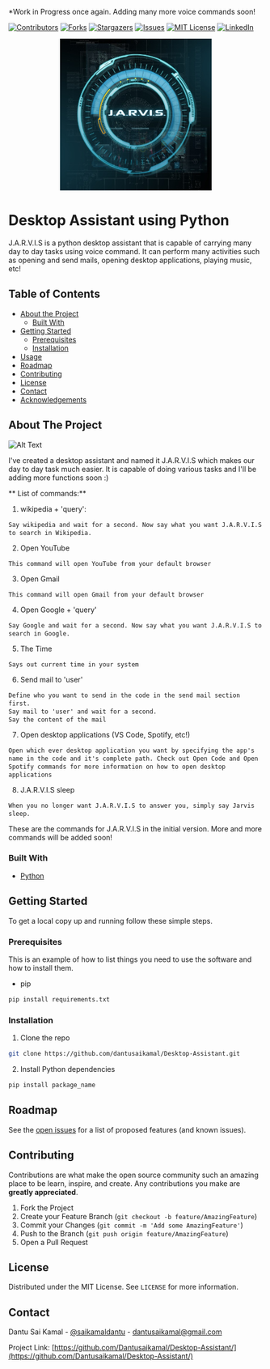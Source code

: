 *Work in Progress once again. Adding many more voice commands soon!


[![Contributors][contributors-shield]][contributors-url]
[![Forks][forks-shield]][forks-url]
[![Stargazers][stars-shield]][stars-url]
[![Issues][issues-shield]][issues-url]
[![MIT License][license-shield]][license-url]
[![LinkedIn][linkedin-shield]][linkedin-url]



<!-- PROJECT LOGO -->
<p align="center">
  <a href="https://github.com/Dantusaikamal/Desktop-Assistant">
    <img src="Images/J.A.R.V.I.S.jpg" alt="Logo" width="300" height="300">
  </a>
</p>

  # Desktop Assistant using Python


J.A.R.V.I.S is a python desktop assistant that is capable of carrying many day to day tasks using voice command. It can perform many activities such as opening and send mails, opening desktop applications, playing music, etc!
  
  



<!-- TABLE OF CONTENTS -->
## Table of Contents

* [About the Project](#about-the-project)
  * [Built With](#built-with)
* [Getting Started](#getting-started)
  * [Prerequisites](#prerequisites)
  * [Installation](#installation)
* [Usage](#usage)
* [Roadmap](#roadmap)
* [Contributing](#contributing)
* [License](#license)
* [Contact](#contact)
* [Acknowledgements](#acknowledgements)



<!-- ABOUT THE PROJECT -->
## About The Project

![Alt Text](https://s4.gifyu.com/images/JARVIS-gif-1.gif)

I've created a desktop assistant and named it J.A.R.V.I.S which makes our day to day task much easier. It is capable of doing various tasks and I'll be adding more functions soon :)

** List of commands:**


1. wikipedia + 'query':

```
Say wikipedia and wait for a second. Now say what you want J.A.R.V.I.S to search in Wikipedia.
```

2. Open YouTube

```
This command will open YouTube from your default browser
```

3. Open Gmail

```
This command will open Gmail from your default browser
```

4. Open Google + 'query'

```
Say Google and wait for a second. Now say what you want J.A.R.V.I.S to search in Google.
```

5. The Time

```
Says out current time in your system
```

6. Send mail to 'user'
```
Define who you want to send in the code in the send mail section first.
Say mail to 'user' and wait for a second.
Say the content of the mail
```
7. Open desktop applications (VS Code, Spotify, etc!)
```
Open which ever desktop application you want by specifying the app's name in the code and it's complete path. Check out Open Code and Open Spotify commands for more information on how to open desktop applications
```
8. J.A.R.V.I.S sleep
```
When you no longer want J.A.R.V.I.S to answer you, simply say Jarvis sleep.
```

These are the commands for J.A.R.V.I.S in the initial version. More and more commands will be added soon!

### Built With

* [Python](Python)



<!-- GETTING STARTED -->
## Getting Started

To get a local copy up and running follow these simple steps.

### Prerequisites

This is an example of how to list things you need to use the software and how to install them.

* pip
```sh
pip install requirements.txt
```

### Installation

1. Clone the repo
```sh
git clone https://github.com/dantusaikamal/Desktop-Assistant.git
```
2. Install Python dependencies
```sh
pip install package_name
```


<!-- ROADMAP -->
## Roadmap

See the [open issues](https://github.com/Dantusaikamal/Desktop-Assistant//issues) for a list of proposed features (and known issues).



<!-- CONTRIBUTING -->
## Contributing

Contributions are what make the open source community such an amazing place to be learn, inspire, and create. Any contributions you make are **greatly appreciated**.

1. Fork the Project
2. Create your Feature Branch (`git checkout -b feature/AmazingFeature`)
3. Commit your Changes (`git commit -m 'Add some AmazingFeature'`)
4. Push to the Branch (`git push origin feature/AmazingFeature`)
5. Open a Pull Request



<!-- LICENSE -->
## License

Distributed under the MIT License. See `LICENSE` for more information.



<!-- CONTACT -->
## Contact

Dantu Sai Kamal - [@saikamaldantu](https://twitter.com/saikamaldantu) - dantusaikamal@gmail.com

Project Link: [https://github.com/Dantusaikamal/Desktop-Assistant/](https://github.com/Dantusaikamal/Desktop-Assistant/)






<!-- MARKDOWN LINKS & IMAGES -->
<!-- https://www.markdownguide.org/basic-syntax/#reference-style-links -->
[contributors-shield]: https://img.shields.io/github/contributors/dantusaikamal/Desktop-Assistant.svg?style=flat-square
[contributors-url]: https://github.com/Dantusaikamal/Desktop-Assistant/graphs/contributors
[forks-shield]: https://img.shields.io/github/forks/dantusaikamal/Desktop-Assistant.svg?style=flat-square
[forks-url]: https://github.com/Dantusaikamal/Desktop-Assistant/network/members
[stars-shield]: https://img.shields.io/github/stars/dantusaikamal/Desktop-Assistant.svg?style=flat-square
[stars-url]: https://github.com/Dantusaikamal/Desktop-Assistant/stargazers
[issues-shield]: https://img.shields.io/github/issues/dantusaikamal/Desktop-Assistant.svg?style=flat-square
[issues-url]: https://github.com/Dantusaikamal/Desktop-Assistant/issues
[license-shield]: https://img.shields.io/github/license/dantusaikamal/Desktop-Assistant.svg?style=flat-square
[license-url]:https://github.com/Dantusaikamal/Desktop-Assistant/blob/master/LICENSE
[linkedin-shield]: https://img.shields.io/badge/-LinkedIn-black.svg?style=flat-square&logo=linkedin&colorB=555
[linkedin-url]: https://linkedin.com/in/Dantu-Sai-Kamal
[product-screenshot]: Images/J.A.R.V.I.S.jpg
